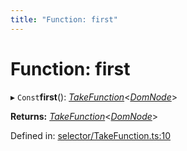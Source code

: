```yaml
---
title: "Function: first"
---
```


# Function: first

▸ `Const`**first**(): [*TakeFunction*](../types/takefunction.md)<[*DomNode*](../classes/domnode.md)\>

**Returns:** [*TakeFunction*](../types/takefunction.md)<[*DomNode*](../classes/domnode.md)\>

Defined in: [selector/TakeFunction.ts:10](https://github.com/44x1carbon/gigantes/blob/2721068/src/selector/TakeFunction.ts#L10)
